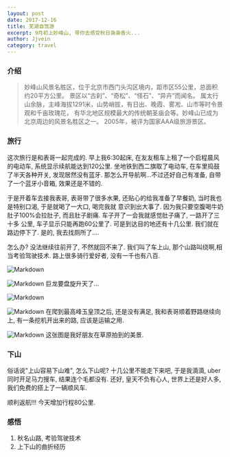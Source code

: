 ```yaml
---
layout: post
date: 2017-12-16
title: 芜湖自驾游
excerpt: 9月初上妙峰山, 带你去感受秋日袅袅香火...
author: Jjvein
category: travel
---
```


### 介绍

> 妙峰山风景名胜区，位于北京市西门头沟区境内，距市区55公里，总面积约20平方公里。
景区以“古刹”、“奇松”、“怪石”、“异卉”而闻名。
属太行山余脉，主峰海拔1291米，山势峭拔，有日出、晚霞、雾凇、山市等时令景观和千亩玫瑰花，
有华北地区规模最大的传统朝圣庙会等。妙峰山已成为北京周边的风景名胜区之一。
2005年，被评为国家AAA级旅游景区。

### 旅行

这次旅行是和表哥一起完成的. 早上我6:30起床, 在友友租车上租了一个启程晨风的电动车, 系统显示续航能达到120公里.
坐地铁到西二旗取了电动车, 在车里捣鼓了半天各种开关, 发现居然没有蓝牙. 那怎么开导航啊...不过还好自己有准备,
自带了一个蓝牙小音箱, 效果还是不错的.

于是开着车去接我表哥, 表哥带了很多水果, 还贴心的给我准备了早餐奶, 当时我也是特别口渴, 于是就喝了一大口, 喝完我就
意识到出大事了. 因为我只要空腹喝牛奶肚子100%会拉肚子, 而且肚子剧痛. 车子开了一会我就感觉肚子痛了, 一路开了三十多
公里, 车子显示只能再跑60公里了. 可是到达目的地还有十几公里. 我们就在路边停下了. 是的, 我去找厕所了....

怎么办? 没法继续往前开了, 不然就回不来了. 我们叫了车上山, 那个山路叫绕啊,相当考验驾驶技术.
路上很多骑行爱好者, 没有一千也有八百.

![Markdown](http://i4.buimg.com/573473/0211bef93977af37s.jpg)

![Markdown](http://i4.buimg.com/573473/720296f4e94499d9s.jpg)
巨龙要盘旋升天了...

![Markdown](http://i4.buimg.com/573473/e9e26ba7bbe8c4e2s.jpg)

![Markdown](http://i4.buimg.com/573473/947c9225ba8262fcs.jpg)
在爬到最高峰玉皇顶之后, 还是没有满足, 我和表哥顺着野路继续向上, 有一条挖机开出来的路, 应该是运输之用.


![Markdown](http://i4.buimg.com/573473/9f8f63b68eddf140s.jpg)
这张图是我好朋友在草原拍到的美景.

### 下山
俗话说"上山容易下山难", 怎么下山呢? 十几公里不能走下来吧, 于是我滴滴, uber同时开足马力搜车, 结果连个毛都没有.
还好, 皇天不负有心人, 世界上还是好人多, 我们免费的搭上了一辆顺风车.

顺利返航!!! 今天增加行程80公里.

### 感悟

1. 秋名山路, 考验驾驶技术
2. 上下山的曲折经历

